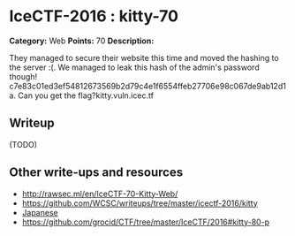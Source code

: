# IceCTF-2016 : kitty-70

**Category:** Web
**Points:** 70
**Description:**

They managed to secure their website this time and moved the hashing to the server :(. We managed to leak this hash of the admin's password though! c7e83c01ed3ef54812673569b2d79c4e1f6554ffeb27706e98c067de9ab12d1a. Can you get the flag?kitty.vuln.icec.tf

## Writeup

(TODO)

## Other write-ups and resources

* http://rawsec.ml/en/IceCTF-70-Kitty-Web/
* https://github.com/WCSC/writeups/tree/master/icectf-2016/kitty
* [Japanese](https://ctftime.org/writeup/3812)
* https://github.com/grocid/CTF/tree/master/IceCTF/2016#kitty-80-p
